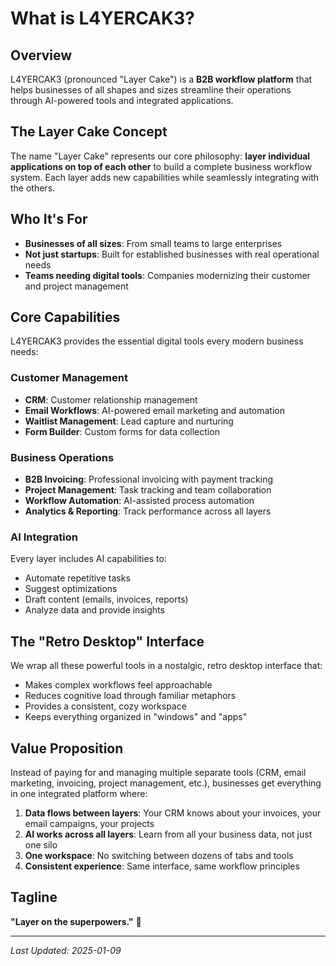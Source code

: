 # What is L4YERCAK3?

## Overview

L4YERCAK3 (pronounced "Layer Cake") is a **B2B workflow platform** that helps businesses of all shapes and sizes streamline their operations through AI-powered tools and integrated applications.

## The Layer Cake Concept

The name "Layer Cake" represents our core philosophy: **layer individual applications on top of each other** to build a complete business workflow system. Each layer adds new capabilities while seamlessly integrating with the others.

## Who It's For

- **Businesses of all sizes**: From small teams to large enterprises
- **Not just startups**: Built for established businesses with real operational needs
- **Teams needing digital tools**: Companies modernizing their customer and project management

## Core Capabilities

L4YERCAK3 provides the essential digital tools every modern business needs:

### Customer Management
- **CRM**: Customer relationship management
- **Email Workflows**: AI-powered email marketing and automation
- **Waitlist Management**: Lead capture and nurturing
- **Form Builder**: Custom forms for data collection

### Business Operations
- **B2B Invoicing**: Professional invoicing with payment tracking
- **Project Management**: Task tracking and team collaboration
- **Workflow Automation**: AI-assisted process automation
- **Analytics & Reporting**: Track performance across all layers

### AI Integration

Every layer includes AI capabilities to:
- Automate repetitive tasks
- Suggest optimizations
- Draft content (emails, invoices, reports)
- Analyze data and provide insights

## The "Retro Desktop" Interface

We wrap all these powerful tools in a nostalgic, retro desktop interface that:
- Makes complex workflows feel approachable
- Reduces cognitive load through familiar metaphors
- Provides a consistent, cozy workspace
- Keeps everything organized in "windows" and "apps"

## Value Proposition

Instead of paying for and managing multiple separate tools (CRM, email marketing, invoicing, project management, etc.), businesses get everything in one integrated platform where:

1. **Data flows between layers**: Your CRM knows about your invoices, your email campaigns, your projects
2. **AI works across all layers**: Learn from all your business data, not just one silo
3. **One workspace**: No switching between dozens of tabs and tools
4. **Consistent experience**: Same interface, same workflow principles

## Tagline

**"Layer on the superpowers."** 🚀

---

*Last Updated: 2025-01-09*